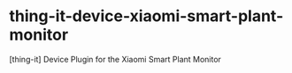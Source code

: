 # thing-it-device-xiaomi-smart-plant-monitor
[thing-it] Device Plugin for the  Xiaomi Smart Plant Monitor
